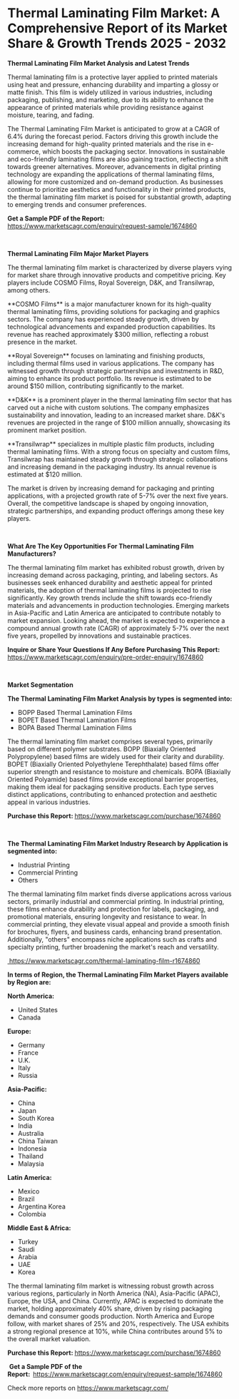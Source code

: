 <p><h1>Thermal Laminating Film Market: A Comprehensive Report of its Market Share & Growth Trends 2025 - 2032</h1></p><p><strong>Thermal Laminating Film Market Analysis and Latest Trends</strong></p>
<p><p>Thermal laminating film is a protective layer applied to printed materials using heat and pressure, enhancing durability and imparting a glossy or matte finish. This film is widely utilized in various industries, including packaging, publishing, and marketing, due to its ability to enhance the appearance of printed materials while providing resistance against moisture, tearing, and fading.</p><p>The Thermal Laminating Film Market is anticipated to grow at a CAGR of 6.4% during the forecast period. Factors driving this growth include the increasing demand for high-quality printed materials and the rise in e-commerce, which boosts the packaging sector. Innovations in sustainable and eco-friendly laminating films are also gaining traction, reflecting a shift towards greener alternatives. Moreover, advancements in digital printing technology are expanding the applications of thermal laminating films, allowing for more customized and on-demand production. As businesses continue to prioritize aesthetics and functionality in their printed products, the thermal laminating film market is poised for substantial growth, adapting to emerging trends and consumer preferences.</p></p>
<p><strong>Get a Sample PDF of the Report:&nbsp;</strong> <a href="https://www.marketscagr.com/enquiry/request-sample/1674860?utm_campaign=3189&utm_medium=2&utm_source=Github&utm_content=ia&utm_term=25032025&utm_id=thermal-laminating-film">https://www.marketscagr.com/enquiry/request-sample/1674860</a></p>
<p>&nbsp;</p>
<p><strong>Thermal Laminating Film Major Market Players</strong></p>
<p><p>The thermal laminating film market is characterized by diverse players vying for market share through innovative products and competitive pricing. Key players include COSMO Films, Royal Sovereign, D&K, and Transilwrap, among others.</p><p>**COSMO Films** is a major manufacturer known for its high-quality thermal laminating films, providing solutions for packaging and graphics sectors. The company has experienced steady growth, driven by technological advancements and expanded production capabilities. Its revenue has reached approximately $300 million, reflecting a robust presence in the market.</p><p>**Royal Sovereign** focuses on laminating and finishing products, including thermal films used in various applications. The company has witnessed growth through strategic partnerships and investments in R&D, aiming to enhance its product portfolio. Its revenue is estimated to be around $150 million, contributing significantly to the market.</p><p>**D&K** is a prominent player in the thermal laminating film sector that has carved out a niche with custom solutions. The company emphasizes sustainability and innovation, leading to an increased market share. D&K's revenues are projected in the range of $100 million annually, showcasing its prominent market position.</p><p>**Transilwrap** specializes in multiple plastic film products, including thermal laminating films. With a strong focus on specialty and custom films, Transilwrap has maintained steady growth through strategic collaborations and increasing demand in the packaging industry. Its annual revenue is estimated at $120 million.</p><p>The market is driven by increasing demand for packaging and printing applications, with a projected growth rate of 5-7% over the next five years. Overall, the competitive landscape is shaped by ongoing innovation, strategic partnerships, and expanding product offerings among these key players.</p></p>
<p>&nbsp;</p>
<p><strong>What Are The Key Opportunities For Thermal Laminating Film Manufacturers?</strong></p>
<p><p>The thermal laminating film market has exhibited robust growth, driven by increasing demand across packaging, printing, and labeling sectors. As businesses seek enhanced durability and aesthetic appeal for printed materials, the adoption of thermal laminating films is projected to rise significantly. Key growth trends include the shift towards eco-friendly materials and advancements in production technologies. Emerging markets in Asia-Pacific and Latin America are anticipated to contribute notably to market expansion. Looking ahead, the market is expected to experience a compound annual growth rate (CAGR) of approximately 5-7% over the next five years, propelled by innovations and sustainable practices.</p></p>
<p><strong>Inquire or Share Your Questions If Any Before Purchasing This Report:</strong> <a href="https://www.marketscagr.com/enquiry/pre-order-enquiry/1674860?utm_campaign=3189&utm_medium=2&utm_source=Github&utm_content=ia&utm_term=25032025&utm_id=thermal-laminating-film">https://www.marketscagr.com/enquiry/pre-order-enquiry/1674860</a></p>
<p>&nbsp;</p>
<p><strong>Market Segmentation</strong></p>
<p><strong>The Thermal Laminating Film Market Analysis by types is segmented into:</strong></p>
<p><ul><li>BOPP Based Thermal Lamination Films</li><li>BOPET Based Thermal Lamination Films</li><li>BOPA Based Thermal Lamination Films</li></ul></p>
<p><p>The thermal laminating film market comprises several types, primarily based on different polymer substrates. BOPP (Biaxially Oriented Polypropylene) based films are widely used for their clarity and durability. BOPET (Biaxially Oriented Polyethylene Terephthalate) based films offer superior strength and resistance to moisture and chemicals. BOPA (Biaxially Oriented Polyamide) based films provide exceptional barrier properties, making them ideal for packaging sensitive products. Each type serves distinct applications, contributing to enhanced protection and aesthetic appeal in various industries.</p></p>
<p><strong>Purchase this Report:&nbsp;</strong><a href="https://www.marketscagr.com/purchase/1674860?utm_campaign=3189&utm_medium=2&utm_source=Github&utm_content=ia&utm_term=25032025&utm_id=thermal-laminating-film">https://www.marketscagr.com/purchase/1674860</a></p>
<p>&nbsp;</p>
<p><strong>The Thermal Laminating Film Market Industry Research by Application is segmented into:</strong></p>
<p><ul><li>Industrial Printing</li><li>Commercial Printing</li><li>Others</li></ul></p>
<p><p>The thermal laminating film market finds diverse applications across various sectors, primarily industrial and commercial printing. In industrial printing, these films enhance durability and protection for labels, packaging, and promotional materials, ensuring longevity and resistance to wear. In commercial printing, they elevate visual appeal and provide a smooth finish for brochures, flyers, and business cards, enhancing brand presentation. Additionally, "others" encompass niche applications such as crafts and specialty printing, further broadening the market's reach and versatility.</p></p>
<p><a href="https://www.marketscagr.com/thermal-laminating-film-r1674860?utm_campaign=3189&utm_medium=2&utm_source=Github&utm_content=ia&utm_term=25032025&utm_id=thermal-laminating-film">&nbsp;https://www.marketscagr.com/thermal-laminating-film-r1674860</a></p>
<p><strong>In terms of Region, the Thermal Laminating Film Market Players available by Region are:</strong></p>
<p>
    <p> <strong> North America: </strong>
        <ul>
            <li>United States</li>
            <li>Canada</li>
        </ul>
        </p> 
    <p> <strong> Europe: </strong>
        <ul>
            <li>Germany</li>
            <li>France</li>
            <li>U.K.</li>
            <li>Italy</li>
            <li>Russia</li>
        </ul>
        </p> 
    <p> <strong> Asia-Pacific: </strong>
        <ul>
            <li>China</li>
            <li>Japan</li>
            <li>South Korea</li>
            <li>India</li>
            <li>Australia</li>
            <li>China Taiwan</li>
            <li>Indonesia</li>
            <li>Thailand</li>
            <li>Malaysia</li>
        </ul>
        </p> 
    <p> <strong> Latin America: </strong>
        <ul>
            <li>Mexico</li>
            <li>Brazil</li>
            <li>Argentina Korea</li>
            <li>Colombia</li>
        </ul>
        </p> 
    <p> <strong> Middle East & Africa: </strong>
        <ul>
            <li>Turkey</li>
            <li>Saudi</li>
            <li>Arabia</li>
            <li>UAE</li>
            <li>Korea</li>
        </ul>
    </p>
    </p>
<p><p>The thermal laminating film market is witnessing robust growth across various regions, particularly in North America (NA), Asia-Pacific (APAC), Europe, the USA, and China. Currently, APAC is expected to dominate the market, holding approximately 40% share, driven by rising packaging demands and consumer goods production. North America and Europe follow, with market shares of 25% and 20%, respectively. The USA exhibits a strong regional presence at 10%, while China contributes around 5% to the overall market valuation.</p></p>
<p><strong>Purchase this Report: </strong><a href="https://www.marketscagr.com/purchase/1674860?utm_campaign=3189&utm_medium=2&utm_source=Github&utm_content=ia&utm_term=25032025&utm_id=thermal-laminating-film">https://www.marketscagr.com/purchase/1674860</a></p>
<p>&nbsp;<strong>Get a Sample PDF of the Report:&nbsp;&nbsp;</strong><a href="https://www.marketscagr.com/enquiry/request-sample/1674860?utm_campaign=3189&utm_medium=2&utm_source=Github&utm_content=ia&utm_term=25032025&utm_id=thermal-laminating-film">https://www.marketscagr.com/enquiry/request-sample/1674860</a></p>
<p><strong></strong></p>
<p>Check more reports on <a href="https://www.marketscagr.com/?utm_campaign=3189&utm_medium=2&utm_source=Github&utm_content=ia&utm_term=25032025&utm_id=thermal-laminating-film">https://www.marketscagr.com/</a></p>